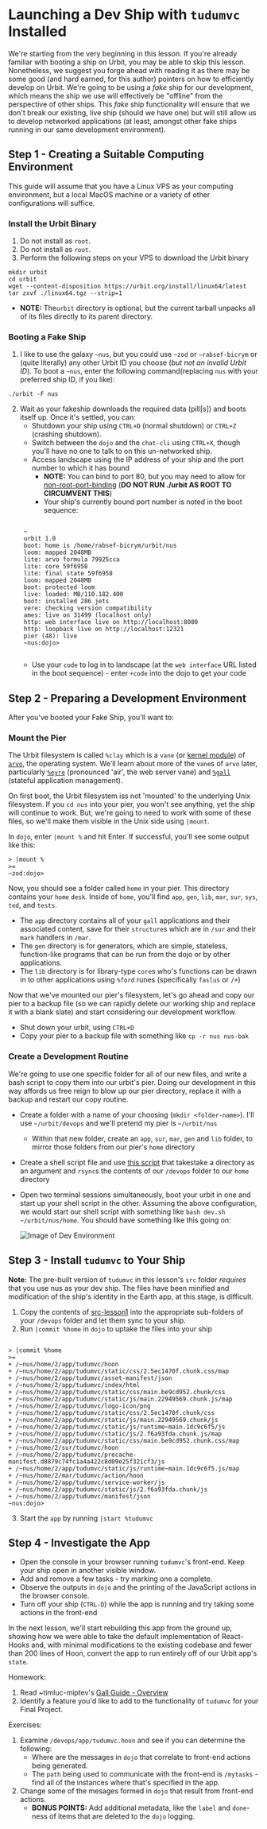 # Launching a Dev Ship with `tudumvc` Installed
We're starting from the very beginning in this lesson. If you're already familiar with booting a ship on Urbit, you may be able to skip this lesson. Nonetheless, we suggest you forge ahead with reading it as there may be some good (and hard earned, for this author) pointers on how to efficiently develop on Urbit. We're going to be using a *fake* ship for our development, which means the ship we use will effectively be "offline" from the perspective of other ships. This *fake* ship functionality will ensure that we don't break our existing, live ship (should we have one) but will still allow us to develop networked applications (at least, amongst other fake ships running in our same development environment).

## Step 1 - Creating a Suitable Computing Environment
This guide will assume that you have a Linux VPS as your computing environment, but a local MacOS machine or a variety of other configurations will suffice. 

### Install the Urbit Binary
1. Do not install as `root`.
2. Do not install as `root`.
3. Perform the following steps on your VPS to download the Urbit binary
```
mkdir urbit
cd urbit
wget --content-disposition https://urbit.org/install/linux64/latest
tar zxvf ./linux64.tgz --strip=1
```
  * **NOTE:** The`urbit` directory is optional, but the current tarball unpacks all of its files directly to its parent directory.

### Booting a Fake Ship
1. I like to use the galaxy `~nus`, but you could use `~zod` or `~rabsef-bicrym` or (quite literally) any other Urbit ID you choose (_but not an invalid Urbit ID_). To boot a `~nus`, enter the following command(replacing `nus` with your preferred ship ID, if you like):
```
./urbit -F nus
```

2. Wait as your fakeship downloads the required data (pill[s]) and boots itself up. Once it's settled, you can:
   * Shutdown your ship using `CTRL+D` (normal shutdown) or `CTRL+Z` (crashing shutdown).
   * Switch between the `dojo` and the `chat-cli` using `CTRL+X`, though you'll have no one to talk to on this un-networked ship.
   * Access landscape using the IP address of your ship and the port number to which it has bound
      * **NOTE:** You can bind to port 80, but you may need to allow for [non-root-port-binding](https://cwiki.apache.org/confluence/display/HTTPD/NonRootPortBinding) (**DO NOT RUN ./urbit AS ROOT TO CIRCUMVENT THIS**)
      * Your ship's currently bound port number is noted in the boot sequence:
    <pre><code>
    ~
    urbit 1.0
    boot: home is /home/rabsef-bicrym/urbit/nus
    loom: mapped 2048MB
    lite: arvo formula 79925cca
    lite: core 59f6958
    lite: final state 59f6958
    loom: mapped 2048MB
    boot: protected loom
    live: loaded: MB/110.182.400
    boot: installed 286 jets
    vere: checking version compatibility
    ames: live on 31499 (localhost only)
    http: web interface live on http://localhost:8080
    http: loopback live on http://localhost:12321
    pier (48): live
    ~nus:dojo> 
    </code></pre>
    * Use your `code` to log in to landscape (at the `web interface` URL listed in the boot sequence) - enter `+code` into the dojo to get your code

## Step 2 - Preparing a Development Environment
After you've booted your Fake Ship, you'll want to:

### Mount the Pier
The Urbit filesystem is called `%clay` which is a `vane` (or [kernel module](https://urbit.org/docs/glossary/vane/)) of [`arvo`](https://urbit.org/docs/glossary/arvo/), the operating system.  We'll learn about more of the `vane`s of `arvo` later, particularly [`%eyre`](https://urbit.org/docs/glossary/eyre/) (pronounced 'air', the web server vane) and [`%gall`](https://urbit.org/docs/glossary/gall/) (stateful application management).

On first boot, the Urbit filesystem iss not 'mounted' to the underlying Unix filesystem.  If you `cd nus` into your pier, you won't see anything, yet the ship will continue to work.  But, we're going to need to work with some of these files, so we'll make them visible in the Unix side using `|mount`.

In `dojo`, enter `|mount %` and hit Enter.  If successful, you'll see some output like this:
```
> |mount %
>=
~zod:dojo> 
```

Now, you should see a folder called `home` in your pier.  This directory contains your `home` `desk`.  Inside of `home`, you'll find `app`, `gen`, `lib`, `mar`, `sur`, `sys`, `ted`, and `tests`.
  * The `app` directory contains all of your `gall` applications and their associated content, save for their `structure`s which are in `/sur` and their `mark` handlers in `/mar`.
  * The `gen` directory is for generators, which are simple, stateless, function-like programs that can be run from the dojo or by other applications.
  * The `lib` directory is for library-type `core`s who's functions can be drawn in to other applications using `%ford` runes (specifically `faslus` or `/+`)

Now that we've mounted our pier's filesystem, let's go ahead and copy our pier to a backup file (so we can rapidly delete our working ship and replace it with a blank slate) and start considering our development workflow.
  * Shut down your urbit, using `CTRL+D`
  * Copy your pier to a backup file with something like `cp -r nus nus-bak`

### Create a Development Routine
We're going to use one specific folder for all of our new files, and write a bash script to copy them into our urbit's pier.  Doing our development in this way affords us free reign to blow up our pier directory, replace it with a backup and restart our copy routine.
   * Create a folder with a name of your choosing (`mkdir <folder-name>`).  I'll use `~/urbit/devops` and we'll pretend my pier is `~/urbit/nus`
      * Within that new folder, create an `app`, `sur`, `mar`, `gen` and `lib` folder, to mirror those folders from our pier's `home` directory
   * Create a shell script file and use [this script](supplemental/dev.sh) that takestake a directory as an argument and `rsync`s the contents of our `/devops` folder to our `home` directory
   * Open two terminal sessions simultaneously, boot your urbit in one and start up your shell script in the other.  Assuming the above configuration, we would start our shell script with something like `bash dev.sh ~/urbit/nus/home`.  You should have something like this going on:
   
      ![Image of Dev Environment](supplemental/devops.png)

## Step 3 - Install `tudumvc` to Your Ship
**Note:** The pre-built version of `tudumvc` in this lesson's `src` folder _requires_ that you use nus as your dev ship. The files have been minified and modification of the ship's identity in the Earth app, at this stage, is difficult.
1. Copy the contents of [src-lesson1](./src-lesson1) into the appropriate sub-folders of your `/devops` folder and let them sync to your ship.
2. Run `|commit %home` in `dojo` to uptake the files into your ship
<pre><code>
> |commit %home
>=
+ /~nus/home/2/app/tudumvc/hoon
+ /~nus/home/2/app/tudumvc/static/css/2.5ec1470f.chunk.css/map
+ /~nus/home/2/app/tudumvc/asset-manifest/json
+ /~nus/home/2/app/tudumvc/index/html
+ /~nus/home/2/app/tudumvc/static/css/main.be9cd952.chunk/css
+ /~nus/home/2/app/tudumvc/static/js/main.22949569.chunk.js/map
+ /~nus/home/2/app/tudumvc/logo-icon/png
+ /~nus/home/2/app/tudumvc/static/css/2.5ec1470f.chunk/css
+ /~nus/home/2/app/tudumvc/static/js/main.22949569.chunk/js
+ /~nus/home/2/app/tudumvc/static/js/runtime~main.1dc9c6f5/js
+ /~nus/home/2/app/tudumvc/static/js/2.f6a93fda.chunk.js/map
+ /~nus/home/2/app/tudumvc/static/css/main.be9cd952.chunk.css/map
+ /~nus/home/2/sur/tudumvc/hoon
+ /~nus/home/2/app/tudumvc/precache-manifest.d8879c74fc1a4a422c8d09e25f321cf3/js
+ /~nus/home/2/app/tudumvc/static/js/runtime~main.1dc9c6f5.js/map
+ /~nus/home/2/mar/tudumvc/action/hoon
+ /~nus/home/2/app/tudumvc/service-worker/js
+ /~nus/home/2/app/tudumvc/static/js/2.f6a93fda.chunk/js
+ /~nus/home/2/app/tudumvc/manifest/json
~nus:dojo> 
</code></pre>
3. Start the `app` by running `|start %tudumvc`

## Step 4 - Investigate the App
* Open the console in your browser running `tudumvc`'s front-end.  Keep your ship open in another visible window.
* Add and remove a few tasks - try marking one a complete.
* Observe the outputs in `dojo` and the printing of the JavaScript actions in the browser console.
* Turn off your ship (`CTRL-D`) while the app is running and try taking some actions in the front-end

In the next lesson, we'll start rebuilding this app from the ground up, showing how we were able to take the default implementation of React-Hooks and, with minimal modifications to the existing codebase and fewer than 200 lines of Hoon, convert the app to run entirely off of our Urbit app's `state`.

Homework:
1. Read ~timluc-miptev's [Gall Guide - Overview](https://github.com/timlucmiptev/gall-guide/blob/master/overview.md)
2. Identify a feature you'd like to add to the functionality of `tudumvc` for your Final Project.

Exercises:
1. Examine `/devops/app/tudumvc.hoon` and see if you can determine the following:
    * Where are the messages in `dojo` that correlate to front-end actions being generated.
    * The `path` being used to communicate with the front-end is `/mytasks` - find all of the instances where that's specified in the app.
2. Change some of the mesages formed in `dojo` that result from front-end actions.
    * **BONUS POINTS:** Add additional metadata, like the `label` and `done`-ness of items that are deleted to the `dojo` logging.


